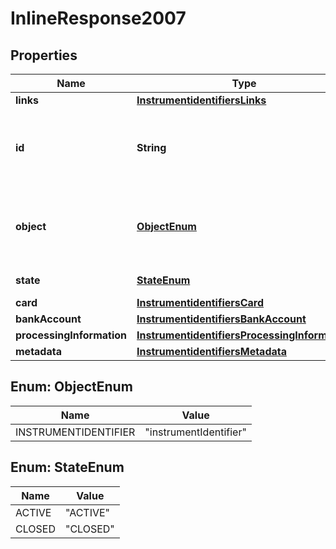 
# InlineResponse2007

## Properties
Name | Type | Description | Notes
------------ | ------------- | ------------- | -------------
**links** | [**InstrumentidentifiersLinks**](InstrumentidentifiersLinks.md) |  |  [optional]
**id** | **String** | Unique identification number assigned by CyberSource to the submitted request. |  [optional]
**object** | [**ObjectEnum**](#ObjectEnum) | Describes type of token. For example: customer, paymentInstrument or instrumentIdentifier. |  [optional]
**state** | [**StateEnum**](#StateEnum) | Current state of the token. |  [optional]
**card** | [**InstrumentidentifiersCard**](InstrumentidentifiersCard.md) |  |  [optional]
**bankAccount** | [**InstrumentidentifiersBankAccount**](InstrumentidentifiersBankAccount.md) |  |  [optional]
**processingInformation** | [**InstrumentidentifiersProcessingInformation**](InstrumentidentifiersProcessingInformation.md) |  |  [optional]
**metadata** | [**InstrumentidentifiersMetadata**](InstrumentidentifiersMetadata.md) |  |  [optional]


<a name="ObjectEnum"></a>
## Enum: ObjectEnum
Name | Value
---- | -----
INSTRUMENTIDENTIFIER | &quot;instrumentIdentifier&quot;


<a name="StateEnum"></a>
## Enum: StateEnum
Name | Value
---- | -----
ACTIVE | &quot;ACTIVE&quot;
CLOSED | &quot;CLOSED&quot;



